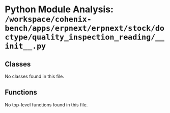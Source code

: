 # Python Module Analysis: `/workspace/cohenix-bench/apps/erpnext/erpnext/stock/doctype/quality_inspection_reading/__init__.py`

## Classes

No classes found in this file.


## Functions

No top-level functions found in this file.
